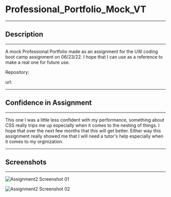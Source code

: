 # Professional_Portfolio_Mock_VT

---

## Description

---

A mock Professional Portfolio made as an assignment for the UW coding boot camp assignment on 06/23/22. I hope that I can use as a reference to make a real one for future use. 


Repository:

url: 

---

## Confidence in Assignment

---

This one I was a little less confident with my performance, something about CSS really trips me up especially when it comes to the nesting of things. I hope that over the next few months that this will get better. Either way this assignment really showed me that I will need a tutor's help especially when it comes to my orginization. 

---

## Screenshots

---

![Assignment2 Screenshot 01](https://user-images.githubusercontent.com/31176226/175450902-c156c34a-c4b7-4cb0-91da-5e5f321abd43.png)


![Assignment2 Screenshot 02](https://user-images.githubusercontent.com/31176226/175450971-bd8b51f6-55dd-4887-ae41-b4a359e38d83.png)
